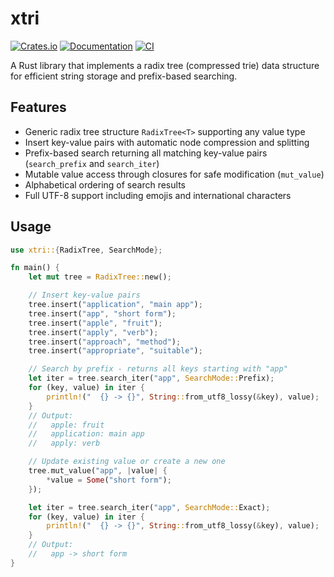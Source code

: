 # xtri

[![Crates.io](https://img.shields.io/crates/v/xtri)](https://crates.io/crates/xtri)
[![Documentation](https://docs.rs/xtri/badge.svg)](https://docs.rs/xtri)
[![CI](https://github.com/oramasearch/xtri/actions/workflows/ci.yml/badge.svg)](https://github.com/oramasearch/xtri/actions/workflows/ci.yml)

A Rust library that implements a radix tree (compressed trie) data structure for efficient string storage and prefix-based searching.

## Features

- Generic radix tree structure `RadixTree<T>` supporting any value type
- Insert key-value pairs with automatic node compression and splitting
- Prefix-based search returning all matching key-value pairs (`search_prefix` and `search_iter`)
- Mutable value access through closures for safe modification (`mut_value`)
- Alphabetical ordering of search results
- Full UTF-8 support including emojis and international characters

## Usage

```rust
use xtri::{RadixTree, SearchMode};

fn main() {
    let mut tree = RadixTree::new();

    // Insert key-value pairs
    tree.insert("application", "main app");
    tree.insert("app", "short form");
    tree.insert("apple", "fruit");
    tree.insert("apply", "verb");
    tree.insert("approach", "method");
    tree.insert("appropriate", "suitable");

    // Search by prefix - returns all keys starting with "app"
    let iter = tree.search_iter("app", SearchMode::Prefix);
    for (key, value) in iter {
        println!("  {} -> {}", String::from_utf8_lossy(&key), value);
    }
    // Output:
    //   apple: fruit
    //   application: main app
    //   apply: verb

    // Update existing value or create a new one
    tree.mut_value("app", |value| {
        *value = Some("short form");
    });

    let iter = tree.search_iter("app", SearchMode::Exact);
    for (key, value) in iter {
        println!("  {} -> {}", String::from_utf8_lossy(&key), value);
    }
    // Output:
    //   app -> short form
}
```
